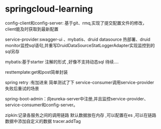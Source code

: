 # springcloud-learning


config-client和config-server: 基于git、rmq,实现了提交配置文件的修改， client能及时获取到最新配置


service-provider:swagger-ui 、mybatis、druid datasource 热部署、druid monitor监控sql语句,并重写DruidDataSourceStatLoggerAdapter实现监控到的sql另存

mybatis:基于starter 注解的形式 ,好像不支持动态sql 待续....

resttemplate:get和post简单封装

spring retry :有加进来 简单测试了下 service-consumer调用service-provider失败后重试的场景

spring-boot-admin：向eureka-server中注册,并且监控service-provider、service-consumer和config-server。

zipkin:记录各服务之间的调用链路 默认数据放在内存 ,可以配置在es  ,可以在链路数据中添加自定义的数据 tracer.addTag
